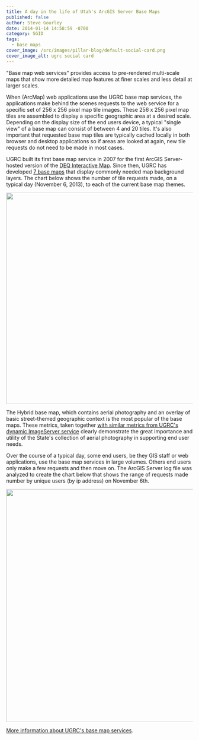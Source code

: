 ```yaml
---
title: A day in the life of Utah's ArcGIS Server Base Maps
published: false
author: Steve Gourley
date: 2014-01-14 14:58:59 -0700
category: SGID
tags:
  - base maps
cover_image: /src/images/pillar-blog/default-social-card.png
cover_image_alt: ugrc social card
---
```


<p>"Base map web services" provides access to pre-rendered multi-scale maps that show more detailed map features at finer scales and less detail at larger scales.</p>
<p>When (ArcMap) web applications use the UGRC base map services, the applications make behind the scenes requests to the web service for a specific set of 256 x 256 pixel map tile images. These 256 x 256 pixel map tiles are assembled to display a specific geographic area at a desired scale. Depending on the display size of the end users device, a typical "single view" of a base map can consist of between 4 and 20 tiles. It's also important that requested base map tiles are typically cached locally in both browser and desktop applications so if areas are looked at again, new tile requests do not need to be made in most cases. </p>
<p>UGRC built its first base map service in 2007 for the first ArcGIS Server-hosted version of the <a href="https://enviro.deq.utah.gov/">DEQ Interactive Map</a>. Since then, UGRC has developed <a href="/products/sgid/base-maps/">7 base maps</a> that display commonly needed map background layers. The chart below shows the number of tile requests made, on a typical day (November 6, 2013), to each of the current base map themes.</p>
<p><a href="/images/404.png"><img src="/images/404.png" alt="" title="basemapmetrics20131106_bymap" width="600" height="569" class="aligncenter size-full wp-image-14348" /></a></p>
<p>The Hybrid base map, which contains aerial photography and an overlay of basic street-themed geographic context is the most popular of the base maps. These metrics, taken together <a href="/blog/2013-12-04-a-day-in-the-life-of-the-utah-sgid-imageserver/">with similar metrics from UGRC's dynamic ImageServer service</a> clearly demonstrate the great importance and utility of the State's collection of aerial photography in supporting end user needs.</p>
<p>Over the course of a typical day, some end users, be they GIS staff or web applications, use the base map services in large volumes. Others end users only make a few requests and then move on. The ArcGIS Server log file was analyzed to create the chart below that shows the range of requests made number by unique users (by ip address) on November 6th. </p>
<p><a href="/images/404.png"><img src="/images/404.png" alt="" title="basemapmetrics20131106_peruser" width="600" height="627" class="aligncenter size-full wp-image-14349" /></a></p>
<p><a href="/products/sgid/base-maps/">More information about UGRC's base map services</a>.</p>
